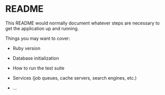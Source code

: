 # README

This README would normally document whatever steps are necessary to get the
application up and running. 

Things you may want to cover:

* Ruby version

* Database initialization

* How to run the test suite

* Services (job queues, cache servers, search engines, etc.)

* ...
